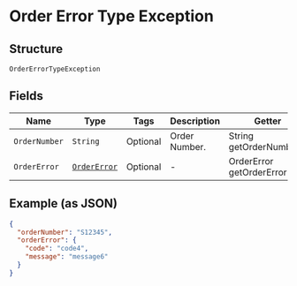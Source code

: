 
# Order Error Type Exception

## Structure

`OrderErrorTypeException`

## Fields

| Name | Type | Tags | Description | Getter | Setter |
|  --- | --- | --- | --- | --- | --- |
| `OrderNumber` | `String` | Optional | Order Number. | String getOrderNumber() | setOrderNumber(String orderNumber) |
| `OrderError` | [`OrderError`](../../doc/models/order-error.md) | Optional | - | OrderError getOrderError() | setOrderError(OrderError orderError) |

## Example (as JSON)

```json
{
  "orderNumber": "S12345",
  "orderError": {
    "code": "code4",
    "message": "message6"
  }
}
```

